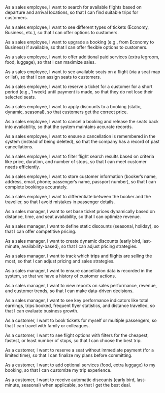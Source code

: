 As a sales employee, I want to search for available flights based on departure and arrival locations, so that I can find suitable trips for customers.

As a sales employee, I want to see different types of tickets (Economy, Business, etc.), so that I can offer options to customers.

As a sales employee, I want to upgrade a booking (e.g., from Economy to Business) if available, so that I can offer flexible options to customers.

As a sales employee, I want to offer additional paid services (extra legroom, food, luggage), so that I can maximize sales.

As a sales employee, I want to see available seats on a flight (via a seat map or list), so that I can assign seats to customers.

As a sales employee, I want to reserve a ticket for a customer for a short period (e.g., 1 week) until payment is made, so that they do not lose their selected seats.

As a sales employee, I want to apply discounts to a booking (static, dynamic, seasonal), so that customers get the correct price.

As a sales employee, I want to cancel a booking and release the seats back into availability, so that the system maintains accurate records.

As a sales employee, I want to ensure a cancellation is remembered in the system (instead of being deleted), so that the company has a record of past cancellations.

As a sales employee, I want to filter flight search results based on criteria like price, duration, and number of stops, so that I can meet customer needs efficiently.

As a sales employee, I want to store customer information (booker’s name, address, email, phone; passenger’s name, passport number), so that I can complete bookings accurately.

As a sales employee, I want to differentiate between the booker and the traveller, so that I avoid mistakes in passenger details.

As a sales manager, I want to set base ticket prices dynamically based on distance, time, and seat availability, so that I can optimize revenue.

As a sales manager, I want to define static discounts (seasonal, holiday), so that I can offer competitive pricing.

As a sales manager, I want to create dynamic discounts (early bird, last-minute, availability-based), so that I can adjust pricing strategies.

As a sales manager, I want to track which trips and flights are selling the most, so that I can adjust pricing and sales strategies.

As a sales manager, I want to ensure cancellation data is recorded in the system, so that we have a history of customer actions.

As a sales manager, I want to view reports on sales performance, revenue, and customer trends, so that I can make data-driven decisions.

As a sales manager, I want to see key performance indicators like total earnings, trips booked, frequent flyer statistics, and distance travelled, so that I can evaluate business growth.

As a customer, I want to book tickets for myself or multiple passengers, so that I can travel with family or colleagues.

As a customer, I want to see flight options with filters for the cheapest, fastest, or least number of stops, so that I can choose the best trip.

As a customer, I want to reserve a seat without immediate payment (for a limited time), so that I can finalize my plans before committing.

As a customer, I want to add optional services (food, extra luggage) to my booking, so that I can customize my trip experience.

As a customer, I want to receive automatic discounts (early bird, last-minute, seasonal) when applicable, so that I get the best deal.

